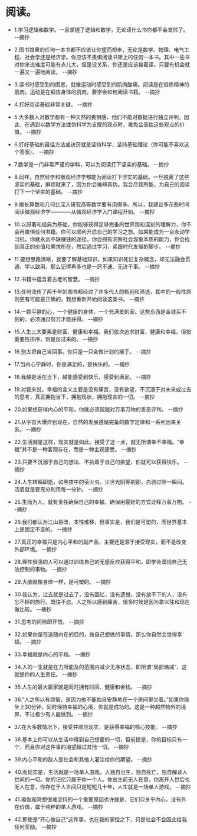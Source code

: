 # 阅读。

- 1.学习逻辑和数学。一旦掌握了逻辑和数学，无论读什么书你都不会发怵了。 --摘抄

- 2.图书馆里的任何一本书都不应该让你望而却步，无论是数学、物理、电气工程、社会学还是经济学。你应该不畏惧阅读书架上的任何一本书。其中一些书对你来说难度可能有点儿大，但是没关系，你还是应该接着读，只要有机会就一遍又一遍地阅读。 --摘抄

- 3.读书时感受到的困惑，就像运动时感受到的肌肉酸痛。阅读是在锻炼精神的肌肉，运动是在锻炼身体的肌肉。要学会如何阅读书籍。 --摘抄

- 4.打好阅读基础非常关键。 --摘抄

- 5.大多数人对数学都有一种天然的畏惧感，他们不能对数据进行独立评判，因此，在遇到以数学方法或伪科学为支撑的观点时，难免会高估这些观点的价值。 --摘抄

- 6.打好基础的最佳方法或诀窍就是坚持科学，坚持基础理论（你可能不喜欢这个答案）。 --摘抄

- 7.数学是一门非常严谨的学科，可以为阅读打下坚实的基础。 --摘抄

- 8.同样，自然科学和微观经济学都能为阅读打下坚实的基础。一旦脱离了这些坚实的基础，麻烦就来了，因为你会难辨真伪。我会尽我所能，为自己的阅读打下一个坚实的基础。 --摘抄

- 9.擅长算数和几何比深入研究高等数学要有用得多。所以，我建议多花些时间阅读微观经济学————从微观经济学入门课程开始。 --摘抄

- 10.以原著和经典为基础，你能够获得足够完备的世界观和深刻的理解力，你不会再畏惧任何书籍。你可以顺利开启自己的学习之旅。如果能成为一台永动学习机，你就永远不缺赚钱的途径。你会拥有洞察社会现象本质的能力，你会找到真正的价值和需求所在，然后通过学习，紧跟时代发展的脚步。 --摘抄

- 11.要想思路清晰，就要了解基础知识。如果知识死记复杂概念，却无法融会贯通、学以致用，那么记得再多也是一窍不通、无济于事。 --摘抄

- 12.书籍中蕴含着古老的智慧。 --摘抄

- 13.任何流传了两千年的图书都经过了许多代人的甄别和筛选，其中的一般性原则更有可能是正确的。我想重新开始阅读这类书。 --摘抄

- 14.一颗平静的心，一个健康的身体，一个充满爱的家。这些东西是金钱买不到的，必须通过努力才能获得。 --摘抄

- 15.人生三大要素是财富、健康和幸福。我们依次追求财富、健康和幸福，但按重要性排序，则是反过来的。 --摘抄

- 16.别太把自己当回事。你只是一只会做计划的猴子。 --摘抄

- 17.当内心宁静时，你是满足的，是快乐的。 --摘抄

- 18.我越是活在当下，越能感受到快乐，感受到满足。 --摘抄

- 19.对我来说，幸福的含义主要是没有痛苦，没有欲望，不沉溺于对未来或过去的思考，真正拥抱当下，拥抱现状，拥抱现实的一切。 --摘抄

- 20.如果想获得内心的平和，你就必须超越对万事万物的善恶评判。 --摘抄

- 21.从宇宙大爆炸到现在，自然的发展遵循完备的数学定律和一系列因果关系。 --摘抄

- 22.生活就是这样，现实就是如此。接受了这一点，就无所谓幸不幸福。“幸福”并不是一种客观存在，而是一种主观感受。 --摘抄

- 23.只要不沉溺于自己的想法、不执着于自己的欲望，你就可以获得快乐。 --摘抄

- 24.人生转瞬即逝，如黑夜中的萤火虫。尘世光阴等刹那，白驹过隙一瞬间。活着就是要充分利用每一分钟。 --摘抄

- 25.生而为人，就有责任确保自己的幸福，确保用最好的方式诠释万事万物。 --摘抄

- 26.我们都认为江山易改，本性难移，但事实是，我们是可塑的，而世界基本上是固定不变的。 --摘抄

- 27.真正的幸福只是内心平和的副产品，主要还是源于接受现实，而不是改变外部环境。 --摘抄

- 28.理性很强的人可以通过训练自己的无感反应获得平和，即学会漠视自己无法控制的事物。 --摘抄

- 29.大脑就像身体一样，是可塑的。 --摘抄

- 30.我认为，过去就是过去了，没有回忆，没有遗憾，没有放不下的人，没有忘不掉的旅行。既往不恋。人之所以感到痛苦，很多时候是因为拿以往和现在做比较。 --摘抄

- 31.思考的间隙即开悟。 --摘抄

- 32.如果你是在追随内在的目的，做自己想做的事情，那么你自然会觉得幸福。 --摘抄

- 33.幸福就是内心的平和。 --摘抄

- 34.人的一生就是在力所能及的范围内减少无序状态，即所谓“局部熵减”，这就是你的人生责任。 --摘抄

- 35.人生的最大赢家就是同时拥有时间、健康和金钱。 --摘抄

- 36.“人之所以有烦恼，是因为他不能独自安静地在一个房间里坐着。”如果你能坐上30分钟，同时保持幸福的心境，你就是成功的。这是一种超然物外的境界，不过极少有人能做到。 --摘抄

- 37.在大多数情况下，接受并顺应现实，是获得幸福的核心技能。 --摘抄

- 38.基本上你可以从生活中得到自己想要的一切，但前提是，你的目标只有一个，而且你对这件事的渴望超过其他一切。 --摘抄

- 39.内心平和的敌人是社会和其他人灌注给你的期望。 --摘抄

- 40.而现实是，生活就是一场单人游戏。人独自出生，独自死亡，独自解读人世间的一切。你的记忆只属于你一个人。你出生前无人在意，你离开人世后也无人在意，你存在于人世间只是短短几十年，人生就是一场单人游戏。 --摘抄

- 41.瑜伽和冥想很难坚持的一个重要原因也许就是，它们只关乎内心，没有外在价值，属于纯粹的单人游戏。 --摘抄

- 42.即使是“开心做自己”这件事，也在我的掌控之下，只是社会不会因此给我任何奖励。 --摘抄
